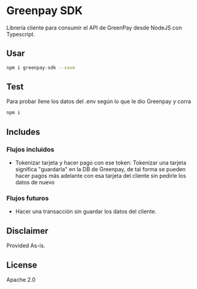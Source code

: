 # Greenpay SDK

Librería cliente para consumir el API de GreenPay desde NodeJS con Typescript.

## Usar

```bash
npm i greenpay-sdk --save
```

## Test

Para probar llene los datos del .env según lo que le dio Greenpay y corra

```bash
npm i
```

## Includes

### Flujos incluidos

* Tokenizar tarjeta y hacer pago con ese token: Tokenizar una tarjeta significa "guardarla" en la DB de Greenpay, de tal forma se pueden hacer pagos más adelante con esa tarjeta del cliente sin pedirle los datos de nuevo

### Flujos futuros

* Hacer una transacción sin guardar los datos del cliente.

## Disclaimer

Provided As-is.

## License

Apache 2.0